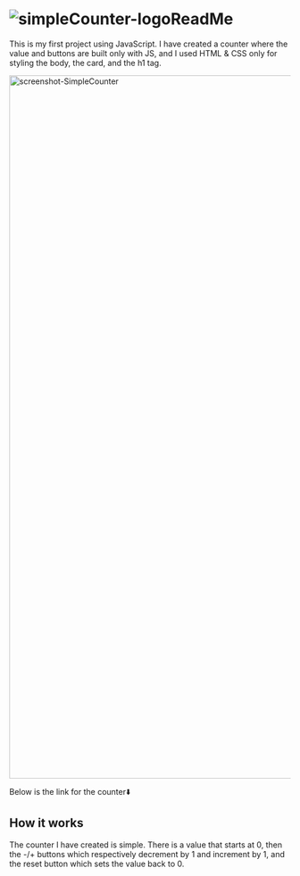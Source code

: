 # ![simpleCounter-logoReadMe ](https://github.com/Vincenzo-19/JS-basics-Project/assets/153443276/bd69aefe-7ff2-49bc-8ae4-8284dc752f4b)
<p>This is my first project using JavaScript. I have created a counter where the value and buttons are built only with JS, and I used HTML & CSS only for styling the body, the card, and the h1 tag.</p>

<img width="1260" alt="screenshot-SimpleCounter" src="https://github.com/Vincenzo-19/JS-basics-Project/assets/153443276/a5199e48-df04-426b-afc6-b80bd815a812">

<p>Below is the link for the counter⬇️</p>


<h2>How it works</h2>
<p>The counter I have created is simple. There is a value that starts at 0, then the -/+ buttons which respectively decrement by 1 and increment by 1, and the reset button which sets the value back to 0.</p>

